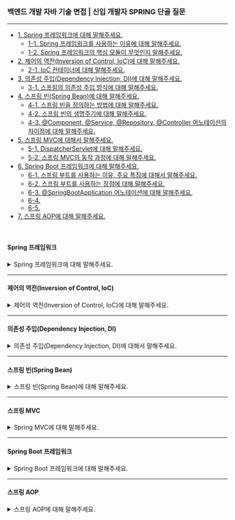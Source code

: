 ### 백엔드 개발 자바 기술 면접 | 신입 개발자 SPRING 단골 질문

---

- [1. Spring 프레임워크에 대해 말해주세요.](#spring-프레임워크)
    - [1-1. Spring 프레임워크를 사용하는 이유에 대해 말해주세요.]()
    - [1-2. Spring 프레임워크의 핵심 모듈이 무엇인지 말해주세요.]()
- [2. 제어의 역전(Inversion of Control, IoC)에 대해 말해주세요.](#제어의-역전inversion-of-control-ioc)
    - [2-1. IoC 컨테이너에 대해 말해주세요.]()
- [3. 의존성 주입(Dependency Injection, DI)에 대해 말해주세요.](#의존성-주입dependency-injection-di)
    - [3-1. 스프링의 의존성 주입 방식에 대해 말해주세요.]()
- [4. 스프링 빈(Spring Bean)에 대해 말해주세요.](#스프링-빈spring-bean)
    - [4-1. 스프링 빈을 정의하는 방법에 대해 말해주세요.]()
    - [4-2. 스프링 빈의 생명주기에 대해 말해주세요.]()
    - [4-3. @Component, @Service, @Repository, @Controller 어노테이션의 차이점에 대해 말해주세요.]()
- [5. 스프링 MVC에 대해서 말해주세요.](#스프링-mvc)
    - [5-1. DispatcherServlet에 대해 말해주세요.]()
    - [5-2. 스프링 MVC의 동작 과정에 대해 말해주세요.]()
- [6. Spring Boot 프레임워크에 대해 말해주세요.](#spring-boot-프레임워크)
    - [6-1. 스프링 부트를 사용하는 이유, 주요 특징에 대해서 말해주세요.]()
    - [6-2. 스프링 부트를 사용하는 장점에 대해 말해주세요.]()
    - [6-3. @SpringBootApplication 어노테이션에 대해 말해주세요.]()
    - [6-4. ]()
    - [6-5. ]()
- [7. 스프링 AOP에 대해 말해주세요.](#스프링-aop)

<br>

#### Spring 프레임워크

<details>
<summary>Spring 프레임워크에 대해 말해주세요.</summary>

- **자바 기반의 엔터프라이즈 애플리케이션을 개발하기 위한 강력한 프레임워크**이다.
- IoC, DI, AOP 등 **다양한 기능을 제공**하여 개발자가 더 쉽게 유지보수 가능한 애플리케이션을 만들도록 돕는다.
    - 스프링은 특히 웹 애플리케이션, RESTful 서비스, 배치 처리 등 다양한 용도로 사용된다.

<details>
<summary>⁉️ Spring 프레임워크를 사용하는 이유에 대해 말해주세요.</summary>

- **IoC 및 DI**를 사용한 객체 관리의 수월함과 코드의 결합도가 감소한다.
- **모듈화 및 재사용성**으로 필요한 기능만 선택하여 사용할 수 있는 유연성이 있다.
- **AOP**를 사용하여 코드의 중복을 줄이고 가독성을 향상시킨다.
- 웹 애플리케이션 구축을 위해 **스프링 MVC 프레임워크**를 지원한다.
- Hibernate, JPA, EJB 등 다양한 기술과 쉽게 **통합**된다.

</details>

<br>

<details>
<summary>⁉️ Spring 프레임워크의 핵심 모듈이 무엇인지 말해주세요.</summary>

1. **Spring Core**: 제어의 역전(IoC)과 의존성 주입(DI) 기능을 제공한다.
2. **Spring AOP**: 관점 지향 프로그래밍을 제공한다.
3. **Spring ORM**: Hibernate, JPA 등 ORM 프레임워크와의 통합을 제공한다.
4. **Spring DAO**: 데이터베이스 상호작용을 간소화하는 JDBC 추상화 계층을 제공한다.
5. **Spring Context**: 스프링 애플리케이션에 대한 컨텍스트 정보를 제공한다.
6. **Spring Web**: 웹 지향 통합 기능을 제공한다.
7. **Spring MVC**: Model-View-Controller 아키텍처 및 구성 요소를 제공한다.

</details>

</details>

---

#### 제어의 역전(Inversion of Control, IoC)

<details>
<summary>제어의 역전(Inversion of Control, IoC)에 대해 말해주세요.</summary>

- 객체의 생성과 생명 주기를 외부에서 관리하는 원칙이다.
- 이에 개발자는 객체의 구현에 집중하고, IoC를 통해 객체의 관리와 의존성 주입을 외부에 맡긴다.

> 일반적으로 객체가 자신의 의존성을 스스로 생성하는 것과 반대되는 개념이다.

<details>
<summary>⁉️ IoC 컨테이너에 대해 말해주세요.</summary>

- IoC 원칙을 구현하는 스프링 프레임워크의 핵심 컴포넌트이다.
- 스프링 빈(Bean)의 생성, 의존성 주입, 생명 주기 관리 등을 담당한다.
- 스프링의 ApplicationContext와 BeanFactory가 대표적인 IoC 컨테이너이다.

> IoC 원칙을 실제로 구현하는 구체적인 시스템이나 도구이다. IoC를 적용하여 객체를 관리하는 역할을 한다.

</details>

</details>

---

#### 의존성 주입(Dependency Injection, DI)

<details>
<summary>의존성 주입(Dependency Injection, DI)에 대해서 말해주세요.</summary>

- 의존성 주입은 **객체 간의 의존성을 외부에서 주입해주는 기법**이다.
- 이를 통해 **느슨한 결합 코드를 작성**할 수 있으며, 테스트 용이성을 높일 수 있다.

<details>
<summary>⁉️ 스프링의 의존성 주입 방식에 대해 말해주세요.</summary>

- **생성자 주입(Constructor Injection)**: 의존성을 클래스의 생성자를 통해 주입하는 방식이다.
- **세터 주입(Setter Injection)**: 클래스의 세터 메서드를 통해 의존성을 주입하는 방식이다.
- **필드 주입(Field Injection)**: 클래스의 필드에 직접 의존성을 주입하는 방식이다.

> 생성자 주입 방식이 가장 권장되는 방법으로, 필수적인 의존성을 명시적으로 제공하며 불변성을 제공한다.

</details>

</details>

---

#### 스프링 빈(Spring Bean)

<details>
<summary>스프링 빈(Spring Bean)에 대해 말해주세요.</summary>

- 스프링 빈은 **IoC 컨테이너에 의해 인스턴스화되며, 생성 및 관리되는 객체**이다.
- 스프링 빈은 스프링 애플리케이션의 구성 요소이며, 스프링 설정 파일에 정의되거나 @Componet, @Service 등의 어노테이션으로 표시된다.

<details>
<summary>⁉️ 스프링 빈을 정의하는 방법에 대해 말해주세요.</summary>

- **스프링 빈 정의: XML 설정 방식**

```xml
<!-- 예시: 스프링 빈 설정
<beans xmlns="http://www.springframework.org/schema/beans"
       xmlns:xsi="http://www.w3.org/2001/XMLSchema-instance"
       xsi:schemaLocation="http://www.springframework.org/schema/beans 
       http://www.springframework.org/schema/beans/spring-beans.xsd">

  <bean id="myService" class="com.example.MyService"/>
</beans> 
-->
```

- **스프링 빈 정의: 자바 기반 설정 방식**

```java

@Configuration
public class AppConfig {

	@Bean
	public MyBean myBean() {
		return new MyBean();
	}
}
```

- **스프링 빈 정의: 자바 어노테이션 설정 방식**

```java

@Component
public class MyBean {
}
```

</details>

<br>

<details>
<summary>⁉️ 스프링 빈의 생명주기에 대해 말해주세요.</summary>

- **빈 생성(Instantiation)**: 스프링 IoC 컨테이너는 빈의 정의를 바탕으로 빈 객체를 생성한다. 이 단계에서 기본 생성자가 호출된다.
- **의존성 주입(Dependency Injection)**: 빈이 생성된 후, IoC 컨테이너는 해당 빈의 의존성을 주입한다. 이 과정은 생성자, 세터, 필드 주입 등의 방식으로 이루어질 수 있다.
- **초기화(Initialization)**: 빈이 의존성을 주입받은 후, 초기화 과정이 시작된다. @PostConstruct, init-method 속성
- **사용(Usage)**: 빈이 생성되고 초기화된 후, 애플리케이션에서 사용된다. 이 시점에서 빈은 의존성을 가지고 있으며, 필요한 작업을 수행한다.
- **소멸(Destruction)**: 애플리케이션이 종료되거나 빈이 더 이상 필요하지 않을 때, 빈의 소멸 과정이 시작된다. @PreDestroy, destroy-method 속성

> IoC 컨테이너는 스프링 빈의 생명 주기인 빈 생성 -> 의존성 주입 -> 초기화 -> 사용 -> 소멸 과정을 관리하여 빈의 생명 주기를 효율적으로 처리한다.

</details>

<br>

<details>
<summary>⁉️ @Component, @Service, @Repository, @Controller 어노테이션의 차이점에 대해 말해주세요.</summary>

- **@Componet**: 일반적인 스프링 빈을 정의할 때 사용한다. 특별한 역할이 없고, 특정한 목적에 맞지 않는 일반적인 컴포넌트를 나타낸다.
- **@Service**: 서비스 계층의 빈을 정의할 때 사용한다. 비즈니스 로직이 포함된 서비스 클래스를 나타내며, 주로 데이터 처리와 관련된 로직을 수행한다.
- **@Repository**: 데이터 접근 계층의 빈을 정의할 때 사용한다. 데이터베이스와의 상호작용을 처리하는 클래스에 사용된다.
- **@Controller**: 웹 애플리케이션의 컨트롤러를 정의할 때 사용한다. HTTP 요청을 처리하고, 사용자에게 응답을 반환하는 역할을 한다. 주로 MVC 패턴에서 사용된다.

</details>

</details>

---

#### 스프링 MVC

<details>
<summary>Spring MVC에 대해 말해주세요.</summary>

- 스프링 프레임워크의 웹 애플리케이션 개발을 위한 모듈로, MVC(Model-View-Controller) 디자인 패턴을 기반으로 한다.
- 애플리케이션의 비즈니스 로직, 사용자 인터페이스, 입력 처리 등을 분리하여 개발의 효율성과 유지보수성을 보여준다.

> 웹 애플리케이션을 구조적으로 개발할 수 있도록 도와주는 프레임워크로, 클라이언트 요청을 처리하고, 비즈니스 로직과 사용자 인터페이스를 효과적으로 분리한다.

<details>
<summary>⁉️ DispatcherServlet에 대해 말해주세요.</summary>

- 스프링 MVC의 핵심 구성 요소로, 클라이언트의 요청을 처리하는 **프론트 컨트롤러** 역할을 한다.
- 다양한 핸들러, 인터셉터, 뷰 리졸버 등을 설정할 수 있고, 스프링의 IoC 컨트롤러와 통합되어 의존성 주입을 통해 객체를 관리할 수 있다.

> 클라이언트 요청을 처리하는 핵심 컴포넌트로, 요청을 수신하고 적절한 컨트롤러로 전달하며, 최종적으로 클라이언트에게 응답을 반환하는 역할을 한다.

</details>

<details>
<summary>⁉️ 스프링 MVC의 동작 과정에 대해 말해주세요.</summary>

- 클라이언트 요청을 받고, 요청을 적절한 핸들러(컨트롤러)로 전달한다.
- 요청 URL에 따라 적절한 컨트롤러를 찾아 호출한다.
- 컨트롤러는 서비스 레이어를 호출하여 비즈니스 로직을 처리한다.
- 서비스로부터 받은 데이터를 모델에 담아 뷰로 전달한다.
- 뷰를 결정하고 렌더링을 지시한다.

> DispatcherServlet -> Handler Mapping -> Bussiness Logic -> Model -> ViewResolver

</details>

</details>

---

#### Spring Boot 프레임워크

<details>
<summary>Spring Boot 프레임워크에 대해 말해주세요.</summary>

- 스프링 프레임워크의 기존 개발 방식의 문제와 한계를 극복하기 위해 다양한 기능을 제공한다.
- 많은 모듈을 추가하면 설정이 복잡해지는데, 이를 해결하기 위해 스프링 부트가 탄생하게 되었다.

<br>

- 스프링 부트는 스프링 프레임워크 위에 구축된 프로젝트로, 제품 단계의 애플리케이션 개발을 간소화한다.
- 임베디드 서버, 보안, 메트릭스, 외부화된 설정과 같은 다양한 비기능을 제공하여 개발자가 최소한의 설정으로 애플리케이션을 빠르게 구축할 수 있도록 돕는다.

> 스프링 프레임워크의 복잡성을 줄이고, 빠르고 효율적인 애플리케이션 개발을 가능하게 하는 강력한 도구이다.

<details>
<summary>⁉️ 스프링 부트를 사용하는 이유, 주요 특징에 대해서 말해주세요.</summary>

- **자동 구성, AutoConfiguration**
  - 필요한 라이브러리와 설정을 자동으로 감지하여 복잡한 설정 과정을 최소화한다.

- **스타터 의존성, Starter Dependency**
  - 다양한 기능을 쉽게 추가할 수 있도록 미리 정의된 스타터 의존성을 제공한다.

- **단독 실행, Standalone**
  - 내장된 웹 서버 Tomcat, Jetty 등을 포함하여 독립적으로 실행하고, 별도의 서버 설치 없이 JAR 파일로 실행할 수 있다.

- **프로덕션 준비, Production Ready**
  - 모니터링, 메트릭스, 설정 관리 등 프로덕션 환경에 필요한 기능을 내장해서 운영 환경에 적합한 애플리케이션을 쉽게 만들 수 있다.

- **스프링의 모든 기능 사용**
  - 스프링 프레임워크의 모든 기능을 사용할 수 있으며, 기존 스프링 생태계를 그대로 활용할 수 있다.

</details>

<br>

<details>
<summary>⁉️ 스프링 부트를 사용하는 장점에 대해 말해주세요.</summary>

- **빠른 개발**: 복잡한 설정 없이 빠르게 애플리케이션을 구축할 수 있어 개발 생산성이 높아진다.
- **유연성**: 다양한 스타터와 설정 옵션을 통해 필요한 기능만 선택적으로 사용할 수 있다.
- **모듈화**: 각 기능을 모듈화하여 관리할 수 있어 유지보수가 용이하다.
- **커뮤니티와 지원**: 스프링 생태계와 풍부한 자료와 커뮤니티 지원을 받을 수 있다.

</details>

<br>

<details>
<summary>⁉️ @SpringBootApplication 어노테이션에 대해 말해주세요.</summary>

- 스프링 부트 애플리케이션을 설정하기 위한 핵심 어노테이션으로, 세 가지 어노테이션의 조합으로 이루어져 있다.


- **@SpringBootConfiguration**: 스프링 부트 애플리케이션의 설정을 정의한다.
  - @Configuration 어노테이션을 포함하여 스프링의 설정 클래스로 작동한다.

- **@EnableAutoConfiguration**: 스프링 부트의 자동 설정 기능을 활성화한다.
  - 클래스 경로에 있는 라이브러리와 설정에 따라 스프링 애플리케이션의 구성을 자동으로 설정한다.

- **@ComponetScan**: 현재 패키지와 그 하위 패키지에서 스프링의 컴포넌트를 자동으로 검색한다.
  - 이는 @Component, @Service, @Repository, @Controller와 같은 어노테이션이 붙은 클래스를 찾아 스프링의 Application Context에 등록한다.

> 스프링 부트 프레임워크를 사용하면 기본적으로 많이 사용하는 것들을 자동으로 설정하는 어노테이션을 제공한다.

</details>

<br>

<details>
<summary>⁉️ Spring Data JPA에 대해 설명해주세요.</summary>

- 스프링 프레임워크, 데이터 액세스 계층 개발을 간소화하는 Spring Data의 한 부분이다.
- JPA(Java Persistence API)와 함께 사용해 데이터베이스와의 상호작용을 간편하게 처리하도록 도와주는 모듈이다.
- CRUD(CREATE, READ, UPDATE, DELETE) 작업을 쉽게 수행하며, ORM을 통해 데이터베이스와 자바 객체 간 변환을 자동으로 처리 및 반복 코드를 줄여준다.

</details>

<br>

<details>
<summary>⁉️ </summary>



</details>

</details>

---

#### 스프링 AOP

<details>
<summary>스프링 AOP에 대해 말해주세요.</summary>

- 

<details>
<summary>⁉️ </summary>

- 

</details>

<br>

<details>
<summary>⁉️ </summary>

- 

</details>

</details>
